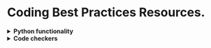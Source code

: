 # Coding Best Practices Resources.

<details><summary><b>Python functionality</b></summary>
<p>

Link | Comments |
--- | --- |
[Python Tutorial](https://docs.python.org/3/tutorial/)                           |                                                                      |
[Python Beginner's Guide](https://devguide.python.org/)                          |                                                                      |
[Python Tips: All](https://book.pythontips.com/en/latest/index.html)             | Lists all Python tips.                                               |
[Python Tips: Decorators](https://book.pythontips.com/en/latest/decorators.html) | Functions which modify the functionality of other functions.         |
[Python Tips: Exceptions](https://book.pythontips.com/en/latest/exceptions.html) |                                                                      |
[PEP 0 - Python Enhancement Proposals](https://peps.python.org/)                 | Lists all Python Enhancement Proposals (PEPs)                        |
[PEP 8 – Style Guide for Python Code](https://peps.python.org/pep-0008/)         | Coding conventions for the Python code.                              |
[PEP 257 – Docstring Conventions](https://peps.python.org/pep-0257/)             | Semantics and conventions associated with Python docstrings.         |
[PEP 258 – Docutils Design Specification](https://peps.python.org/pep-0258/)     | Design issues and implementation details for Docutils.               |
[PEP 484 – Type Hints](https://peps.python.org/pep-0484/)                        | Annotations.                                                         |
[typing — Support for type hints](https://docs.python.org/3/library/typing.html) | Annotations.                                                         |
  
</p>
</details>


<details><summary><b>Code checkers</b></summary>
<p>

Link | Comments |
--- | --- |
[pylint](https://pypi.org/project/pylint/)              | A Python static code analysis tool.                                                           |
[pyflakes](https://pypi.org/project/pyflakes/)          | Checks Python code for errors by parsing the source file instead of importing it.             |
[pycodestyle](https://pypi.org/project/pycodestyle/)    | Checks Python code against some of the style conventions in PEP 8.                            |
[flake8](https://pypi.org/project/flake8/)              | Glues together `pycodestyle`, `pyflakes`, `mccabe` to check the style/quality of Python code. |
[pre-commit](https://pre-commit.com/)                   | Managing and Maintaining Multi-Language Pre-commit Hooks.                                     |
  
</p>
</details>
